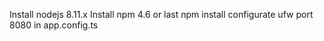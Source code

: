 Install nodejs 8.11.x
Install npm 4.6 or last
npm install 
configurate ufw port 8080 in app.config.ts


